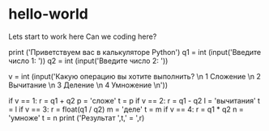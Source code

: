 # hello-world
Lets start to work here
Can we coding here?

print ('Приветствуем вас в калькуляторе Python')
q1 = int (input('Введите число 1: '))
q2 = int (input('Введите число 2: '))

v = int (input('Какую операцию вы хотите выполнить? \n 1 Сложение \n 2 Вычитание \n 3 Деление \n 4 Умножение \n'))

if v == 1:
    r = q1 + q2
    p = 'сложе'
    t = p
if v == 2:
    r = q1 - q2
    l = 'вычитания'
    t = l
if v == 3:
    r = float(q1 / q2)
    m = 'деле'
    t = m
if v == 4:
    r = q1 * q2
    n = 'умноже'
    t = n
print ('Результат ',t,' = ',r)

